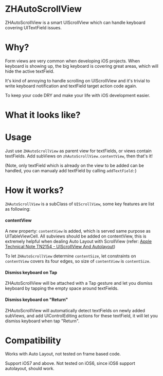 # ZHAutoScrollView
ZHAutoScrollView is a smart UIScrollView which can handle keyboard covering UITextField issues.

# Why?
Form views are very common when developing iOS projects. When keyboard is showing up, the big keyboard is covering great areas, which will hide the active textField. 

It's kind of annoying to handle scrolling on UIScrollView and it's trivial to write keyboard notification and textField target action code again. 

To keep your code DRY and make your life with iOS development easier.

# What it looks like?

# Usage

Just use `ZHAutoScrollView` as parent view for textFields, or views contain textFields. Add subViews on `zhAutoScrollView.contentView`, then that's it!

(Note, only textField which is already on the view to be added can be handled, you can manualy add textField by calling `addTextField:`)


# How it works?

`ZHAutoScrollView` is a subClass of `UIScrollView`, some key features are list as following:

#### contentView
A new property: `contentView` is added, which is served same purpose as UITableViewCell. All subviews should be added on contentView, this is extremely helpful when dealing Auto Layout with ScrollView (refer: [Apple Technical Note TN2154 - UIScrollView And Autolayout](https://developer.apple.com/library/ios/technotes/tn2154/_index.html))

To let `ZHAutoScrollView` determine `contentSize`, let constraints on `contentView` covers its four edges, so size of `contentView` is `contentSize`.

#### Dismiss keyboard on Tap
ZHAutoScrollView will be attached with a Tap gesture and let you dismiss keyboard by tapping the empty space around textFields.

#### Dismiss keyboard on "Return"
ZHAutoScrollView will automatically detect textFields on newly added subViews, and add UIControlEditing actions for these textField, it will let you dismiss keyboard when tap "Return".

# Compatibility

Works with Auto Layout, not tested on frame based code.

Support iOS7 and above. Not tested on iOS6, since iOS6 support autolayout, should work.

